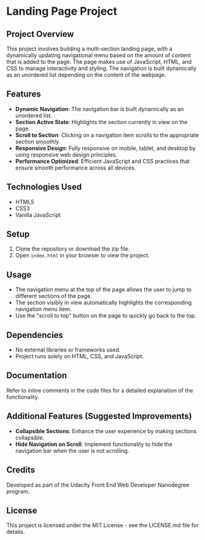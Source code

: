 # Landing Page Project

## Project Overview

This project involves building a multi-section landing page, with a dynamically updating navigational menu based on the amount of content that is added to the page. The page makes use of JavaScript, HTML, and CSS to manage interactivity and styling. The navigation is built dynamically as an unordered list depending on the content of the webpage.

## Features

- **Dynamic Navigation**: The navigation bar is built dynamically as an unordered list.
- **Section Active State**: Highlights the section currently in view on the page.
- **Scroll to Section**: Clicking on a navigation item scrolls to the appropriate section smoothly.
- **Responsive Design**: Fully responsive on mobile, tablet, and desktop by using responsive web design principles.
- **Performance Optimized**: Efficient JavaScript and CSS practices that ensure smooth performance across all devices.

## Technologies Used

- HTML5
- CSS3
- Vanilla JavaScript

## Setup

1. Clone the repository or download the zip file.
2. Open `index.html` in your browser to view the project.

## Usage

- The navigation menu at the top of the page allows the user to jump to different sections of the page.
- The section visibly in view automatically highlights the corresponding navigation menu item.
- Use the "scroll to top" button on the page to quickly go back to the top.

## Dependencies

- No external libraries or frameworks used.
- Project runs solely on HTML, CSS, and JavaScript.

## Documentation

Refer to inline comments in the code files for a detailed explanation of the functionality.

## Additional Features (Suggested Improvements)

- **Collapsible Sections**: Enhance the user experience by making sections collapsible.
- **Hide Navigation on Scroll**: Implement functionality to hide the navigation bar when the user is not scrolling.

## Credits

Developed as part of the Udacity Front End Web Developer Nanodegree program.

## License

This project is licensed under the MIT License - see the LICENSE.md file for details.


